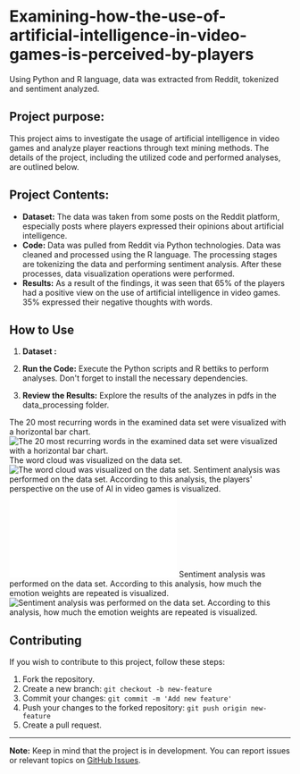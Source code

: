 # Examining-how-the-use-of-artificial-intelligence-in-video-games-is-perceived-by-players
Using Python and R language, data was extracted from Reddit, tokenized and sentiment analyzed.


## Project purpose:

This project aims to investigate the usage of artificial intelligence in video games and analyze player reactions through text mining methods. The details of the project, including the utilized code and performed analyses, are outlined below.

## Project Contents:

- **Dataset:** The data was taken from some posts on the Reddit platform, especially posts where players expressed their opinions about artificial intelligence.
- **Code:** Data was pulled from Reddit via Python technologies. Data was cleaned and processed using the R language. The processing stages are tokenizing the data and performing sentiment analysis. After these processes, data visualization operations were performed.
- **Results:** As a result of the findings, it was seen that 65% of the players had a positive view on the use of artificial intelligence in video games. 35% expressed their negative thoughts with words.

## How to Use

1. **Dataset :** 
2. **Run the Code:** Execute the Python scripts and R bettiks to perform analyses. Don't forget to install the necessary dependencies.


3. **Review the Results:** Explore the results of the analyzes in pdfs in the data_processing folder.

The 20 most recurring words in the examined data set were visualized with a horizontal bar chart.
![The 20 most recurring words in the examined data set were visualized with a horizontal bar chart.](data_analysis/data_processing/dataset_visualization/bar_chart_of_most_used_words.png)
The word cloud was visualized on the data set.
![The word cloud was visualized on the data set.](data_analysis/data_processing/dataset_visualization/word_cloud_tokenized_freq.png)
Sentiment analysis was performed on the data set. According to this analysis, the players' perspective on the use of AI in video games is visualized.
![Sentiment analysis was performed on the data set. According to this analysis, the players' perspective on the use of AI in video games is visualized.](data_analysis/data_processing/dataset_visualization/emotion_scores_pie_graph.pdf)
Sentiment analysis was performed on the data set. According to this analysis, how much the emotion weights are repeated is visualized.
![Sentiment analysis was performed on the data set. According to this analysis, how much the emotion weights are repeated is visualized.](data_analysis/data_processing/dataset_visualization/emotion_analysis_emotion_intensive_bar_chart.png)


## Contributing

If you wish to contribute to this project, follow these steps:

1. Fork the repository.
2. Create a new branch: `git checkout -b new-feature`
3. Commit your changes: `git commit -m 'Add new feature'`
4. Push your changes to the forked repository: `git push origin new-feature`
5. Create a pull request.

---

**Note:** Keep in mind that the project is in development. You can report issues or relevant topics on [GitHub Issues](link-to-issues).
